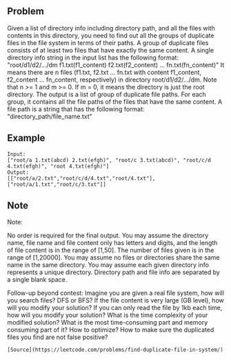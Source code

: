 
## Problem

Given a list of directory info including directory path, and all the files with contents in this directory, 
you need to find out all the groups of duplicate files in the file system in terms of their paths.
A group of duplicate files consists of at least two files that have exactly the same content.
A single directory info string in the input list has the following format:
"root/d1/d2/.../dm f1.txt(f1_content) f2.txt(f2_content) ... fn.txt(fn_content)"
It means there are n files (f1.txt, f2.txt ... fn.txt with content f1_content, f2_content ... fn_content, respectively)
in directory root/d1/d2/.../dm. Note that n >= 1 and m >= 0. If m = 0, it means the directory is just the root directory.
The output is a list of group of duplicate file paths. For each group, 
it contains all the file paths of the files that have the same content. A file path is a string that has the following format:
"directory_path/file_name.txt"

 


## Example

```
Input:
["root/a 1.txt(abcd) 2.txt(efgh)", "root/c 3.txt(abcd)", "root/c/d 4.txt(efgh)", "root 4.txt(efgh)"]
Output:  
[["root/a/2.txt","root/c/d/4.txt","root/4.txt"],["root/a/1.txt","root/c/3.txt"]]
```
## Note

Note:

No order is required for the final output.
You may assume the directory name, file name and file content only has letters and digits, and the length of file content is in the range of [1,50].
The number of files given is in the range of [1,20000].
You may assume no files or directories share the same name in the same directory.
You may assume each given directory info represents a unique directory. Directory path and file info are separated by a single blank space.
 

Follow-up beyond contest:
Imagine you are given a real file system, how will you search files? DFS or BFS?
If the file content is very large (GB level), how will you modify your solution?
If you can only read the file by 1kb each time, how will you modify your solution?
What is the time complexity of your modified solution? What is the most time-consuming part and memory consuming part of it? How to optimize?
How to make sure the duplicated files you find are not false positive?
```
[Source](https://leetcode.com/problems/find-duplicate-file-in-system/)
